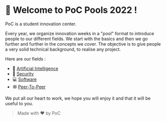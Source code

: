 # :wave: Welcome to PoC Pools 2022 !

PoC is a student innovation center.

Every year, we organize innovation weeks in a "pool" format to introduce people to our different fields. We start with the basics and then we go further and further in the concepts we cover. The objective is to give people a very solid technical background, to realise any project.

Here are our fields :
- 🧠 [Artificial Intelligence](./Artificial%20Intelligence/)
- 🔑 [Security]()
- 💻 [Software](./Software/)
- 🕸️ [Peer-To-Peer]()

We put all our heart to work, we hope you will enjoy it and that it will be useful to you.

> Made with :heart: by PoC
